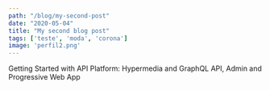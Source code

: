 ```yaml
---
path: "/blog/my-second-post"
date: "2020-05-04"
title: "My second blog post"
tags: ['teste', 'moda', 'corona']
image: 'perfil2.png'
---
```


Getting Started with API Platform: Hypermedia and GraphQL API, Admin and Progressive Web App

